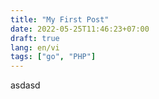 ```yaml
---
title: "My First Post"
date: 2022-05-25T11:46:23+07:00
draft: true
lang: en/vi
tags: ["go", "PHP"]
---
```



asdasd
